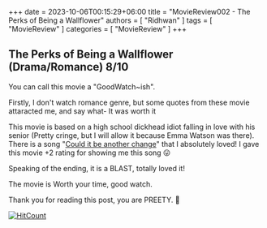 ﻿+++ 
date = 2023-10-06T00:15:29+06:00
title = "MovieReview002 - The Perks of Being a Wallflower"
authors = [ "Ridhwan" ]
tags = [ "MovieReview" ]
categories = [ "MovieReview" ]
+++

## The Perks of Being a Wallflower (Drama/Romance) 8/10

You can call this movie a "GoodWatch~ish".<br>

Firstly, I don't watch romance genre, but some quotes from these movie attaracted me, and say what- It was
worth it

This movie is based on a high school dickhead idiot falling in love with his senior (Pretty cringe, but I will allow it because
Emma Watson was there). There is a song "[Could it be another change](https://open.spotify.com/track/50kciHpxC7QyJQujF2LUiF?si=8149eaf9944e484f)"
that I absolutely loved! I gave this movie +2 rating for showing me this song 😛
<br>

Speaking of the ending, it is a BLAST, totally loved it!
<br>

The movie is Worth your time, good watch.
<br>

Thank you for reading this post, you are PREETY. 💙

[![HitCount](https://hits.dwyl.com/FahimFuad/005x.svg?style=flat-square&show=unique)](http://hits.dwyl.com/FahimFuad/005x)
